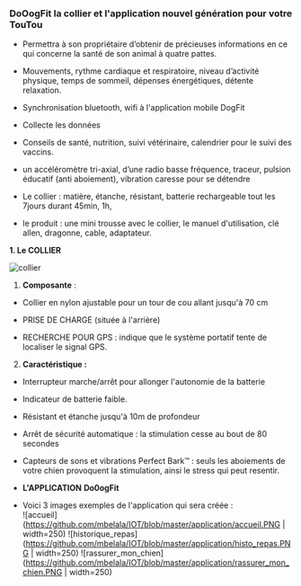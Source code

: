 ### DoOogFit la collier et l'application nouvel génération pour votre TouTou ##

- Permettra à son propriétaire d’obtenir de précieuses informations en ce qui concerne la santé de son animal à quatre pattes.

- Mouvements, rythme cardiaque et respiratoire, niveau d’activité physique, temps de sommeil, dépenses énergétiques, détente relaxation.

- Synchronisation bluetooth, wifi à l'application mobile DogFit
- Collecte les données
- Conseils de santé, nutrition, suivi vétérinaire, calendrier pour le suivi des vaccins.
- un accéléromètre tri-axial, d’une radio basse fréquence, traceur, pulsion éducatif (anti aboiement), vibration caresse pour se détendre
- Le collier : matière, étanche, résistant, batterie rechargeable tout les 7jours durant 45min, 1h, 

- le produit : une mini trousse avec le collier, le manuel d'utilisation, clé allen, dragonne, cable, adaptateur. 

**1.  Le COLLIER**

![collier](https://user-images.githubusercontent.com/37441518/85844797-9d031a80-b7a3-11ea-8f35-d7946d3c39d0.JPG)

1. **Composante** : </br>

-  Collier en nylon ajustable pour un tour de cou allant jusqu'à 70 cm

- PRISE DE CHARGE (située à l'arrière)

- RECHERCHE POUR GPS : indique que le système portatif tente de localiser le signal GPS.

2. **Caractéristique  :**

- Interrupteur marche/arrêt pour allonger l'autonomie de la batterie

- Indicateur de batterie faible.

- Résistant et étanche jusqu'à 10m de profondeur

- Arrêt de sécurité automatique : la stimulation cesse au bout de 80 secondes

- Capteurs de sons et vibrations Perfect Bark™ : seuls les aboiements de votre chien provoquent la stimulation, ainsi le stress qui peut resentir.

- **L'APPLICATION**  **Do0ogFit**

- Voici 3 images exemples de l'application qui sera créée :\
![accueil](https://github.com/mbelala/IOT/blob/master/application/accueil.PNG | width=250)
![historique_repas](https://github.com/mbelala/IOT/blob/master/application/histo_repas.PNG | width=250)
![rassurer_mon_chien](https://github.com/mbelala/IOT/blob/master/application/rassurer_mon_chien.PNG | width=250)
